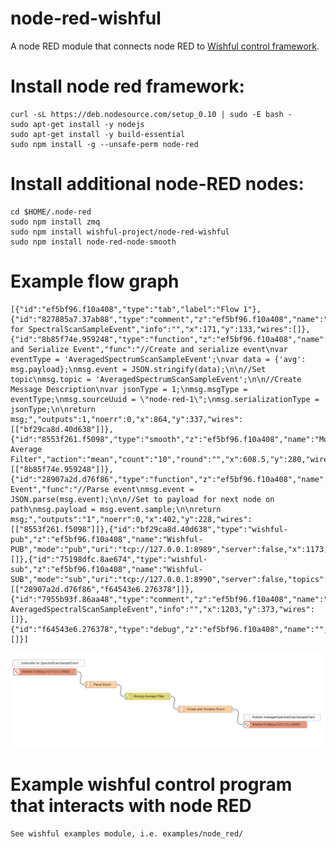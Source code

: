 # node-red-wishful

A node RED module that connects node RED to [Wishful control framework](https://github.com/wishful-project/manifests).

# Install node red framework:

    curl -sL https://deb.nodesource.com/setup_0.10 | sudo -E bash -
    sudo apt-get install -y nodejs
    sudo apt-get install -y build-essential
    sudo npm install -g --unsafe-perm node-red

# Install additional node-RED nodes:

    cd $HOME/.node-red
    sudo npm install zmq
    sudo npm install wishful-project/node-red-wishful
    sudo npm install node-red-node-smooth

# Example flow graph

	[{"id":"ef5bf96.f10a408","type":"tab","label":"Flow 1"},{"id":"827885a7.37ab88","type":"comment","z":"ef5bf96.f10a408","name":"Subscribe for SpectralScanSampleEvent","info":"","x":171,"y":133,"wires":[]},{"id":"8b85f74e.959248","type":"function","z":"ef5bf96.f10a408","name":"Create and Serialize Event","func":"//Create and serialize event\nvar eventType = 'AveragedSpectrumScanSampleEvent';\nvar data = {'avg': msg.payload};\nmsg.event = JSON.stringify(data);\n\n//Set topic\nmsg.topic = 'AveragedSpectrumScanSampleEvent';\n\n//Create Message Description\nvar jsonType = 1;\nmsg.msgType = eventType;\nmsg.sourceUuid = \"node-red-1\";\nmsg.serializationType = jsonType;\n\nreturn msg;","outputs":1,"noerr":0,"x":864,"y":337,"wires":[["bf29ca8d.40d638"]]},{"id":"8553f261.f5098","type":"smooth","z":"ef5bf96.f10a408","name":"Moving Average Filter","action":"mean","count":"10","round":"","x":608.5,"y":280,"wires":[["8b85f74e.959248"]]},{"id":"28907a2d.d76f86","type":"function","z":"ef5bf96.f10a408","name":"Parse Event","func":"//Parse event\nmsg.event = JSON.parse(msg.event);\n\n//Set to payload for next node on path\nmsg.payload = msg.event.sample;\n\nreturn msg;","outputs":"1","noerr":0,"x":402,"y":228,"wires":[["8553f261.f5098"]]},{"id":"bf29ca8d.40d638","type":"wishful-pub","z":"ef5bf96.f10a408","name":"Wishful-PUB","mode":"pub","uri":"tcp://127.0.0.1:8989","server":false,"x":1173,"y":405,"wires":[]},{"id":"75198dfc.8ae674","type":"wishful-sub","z":"ef5bf96.f10a408","name":"Wishful-SUB","mode":"sub","uri":"tcp://127.0.0.1:8990","server":false,"topics":"SpectralScanSampleEvent","x":155,"y":171,"wires":[["28907a2d.d76f86","f64543e6.276378"]]},{"id":"7955b93f.86aa48","type":"comment","z":"ef5bf96.f10a408","name":"Publish AveragedSpectralScanSampleEvent","info":"","x":1203,"y":373,"wires":[]},{"id":"f64543e6.276378","type":"debug","z":"ef5bf96.f10a408","name":"","active":true,"console":"false","complete":"false","x":360,"y":313,"wires":[]}]

![my_filter](./my_filter.png)

# Example wishful control program that interacts with node RED
	
	See wishful examples module, i.e. examples/node_red/
